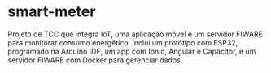 # smart-meter
Projeto de TCC que integra IoT, uma aplicação móvel e um servidor FIWARE para monitorar consumo energético. Inclui um protótipo com ESP32, programado na Arduino IDE, um app com Ionic, Angular e Capacitor, e um servidor FIWARE com Docker para gerenciar dados.
